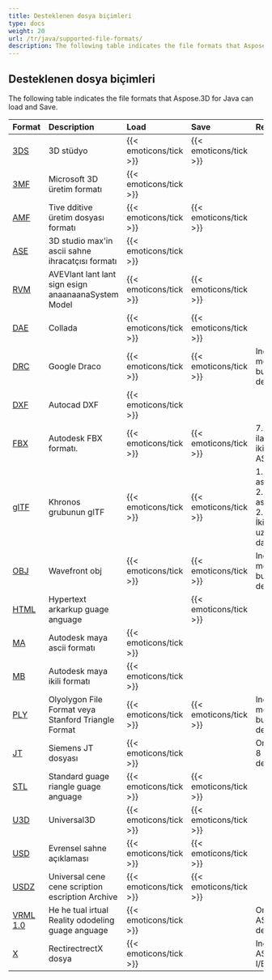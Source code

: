 ```yaml
---
title: Desteklenen dosya biçimleri
type: docs
weight: 20
url: /tr/java/supported-file-formats/
description: The following table indicates the file formats that Aspose.3D for Java can load and Save.
---
```

##  **Desteklenen dosya biçimleri**
The following table indicates the file formats that Aspose.3D for Java can load and Save.

|**Format**|**Description**|**Load**|**Save**|**Remarks**|
| :- | :- | :- | :- | :- |
|[3DS](https://docs.fileformat.com/3d/3ds/)|3D stüdyo|{{< emoticons/tick >}}|{{< emoticons/tick >}}| |
|[3MF](https://docs.fileformat.com/3d/3mf/)|Microsoft 3D üretim formatı|{{< emoticons/tick >}}| | |
|[AMF](https://docs.fileformat.com/3d/amf/)|Tive dditive üretim dosyası formatı|{{< emoticons/tick >}}|{{< emoticons/tick >}}| |
|[ASE](https://docs.fileformat.com/3d/ase/)|3D studio max'in ascii sahne ihracatçısı formatı|{{< emoticons/tick >}}| | |
|[RVM](https://docs.fileformat.com/3d/rvm/)|AVEVlant lant lant sign esign anaanaanaSystem Model|{{< emoticons/tick >}}|{{< emoticons/tick >}}| |
|[DAE](https://docs.fileformat.com/3d/dae/)|Collada|{{< emoticons/tick >}}|{{< emoticons/tick >}}| |
|[DRC](https://docs.fileformat.com/3d/drc/)|Google Draco|{{< emoticons/tick >}}|{{< emoticons/tick >}}|Including mesh/nokta bulut desteği|
|[DXF](https://docs.fileformat.com/cad/dxf/)|Autocad DXF|{{< emoticons/tick >}}| | |
|[FBX](https://docs.fileformat.com/3d/fbx/)|Autodesk FBX formatı.|{{< emoticons/tick >}}|{{< emoticons/tick >}}|7.2 rom 7.2 ila 7.5, her ikisi de ASII/Binary.|
|[glTF](https://docs.fileformat.com/3d/glb/)|Khronos grubunun glTF|{{< emoticons/tick >}}|{{< emoticons/tick >}}|1.0 ascii/ikili, 2.0 ascii/ikili, 2.0 ascii/İkili Draco uzantısı dahil|
|[OBJ](https://docs.fileformat.com/3d/obj/)|Wavefront obj|{{< emoticons/tick >}}|{{< emoticons/tick >}}|Including mesh/nokta bulut desteği.|
|[HTML](https://docs.fileformat.com/web/html/)|Hypertext arkarkup guage anguage| |{{< emoticons/tick >}}| |
|[MA](https://docs.fileformat.com/3d/ma/)|Autodesk maya ascii formatı|{{< emoticons/tick >}} | | |
|[MB](https://docs.fileformat.com/3d/mb/)|Autodesk maya ikili formatı|{{< emoticons/tick >}} | | |
|[PLY](https://docs.fileformat.com/3d/ply/)|Olyolygon File Format veya Stanford Triangle Format|{{< emoticons/tick >}}|{{< emoticons/tick >}}|Including mesh/nokta bulut desteği.|
|[JT](https://docs.fileformat.com/3d/jt/)|Siemens JT dosyası|{{< emoticons/tick >}}| |Only sürüm 8 ve 9'u destekler.|
|[STL](https://docs.fileformat.com/cad/stl/)|Standard guage riangle guage anguage|{{< emoticons/tick >}}|{{< emoticons/tick >}}| |
|[U3D](https://docs.fileformat.com/3d/u3d/)|Universal3D|{{< emoticons/tick >}}|{{< emoticons/tick >}}| |
|[USD](https://docs.fileformat.com/3d/usd/)|Evrensel sahne açıklaması|{{< emoticons/tick >}}|{{< emoticons/tick >}}| |
|[USDZ](https://docs.fileformat.com/3d/usdz/)|Universal cene cene scription escription Archive|{{< emoticons/tick >}}|{{< emoticons/tick >}}| |
|[VRML 1.0](https://docs.fileformat.com/3d/vrml/)|He he tual irtual Reality ododeling guage anguage|{{< emoticons/tick >}}| |Only 1.0 ASCII destekler.|
|[X](https://docs.fileformat.com/3d/x/)|RectirectrectX dosya|{{< emoticons/tick >}}| |Including ASII I/Binary.|

